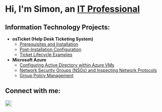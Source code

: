 <h1>Hi, I'm Simon, an <a href="https://www.linkedin.com/in/simonlieu18">IT Professional</a/h1>

<h2>Information Technology Projects:</h2>

- <b>osTicket (Help Desk Ticketing System)</b>
  - [Prerequisites and Installation](https://github.com/simonlieu18/osticket-prereqs)
  - [Post-Installation Configuration](https://github.com/simonlieu18/post-install-config)
  - [Ticket Lifecycle Examples](https://github.com/simonlieu18/ticket-lifecycle)
- <b>Microsoft Azure</b>
  - [Configuring Active Directory within Azure VMs](https://github.com/simonlieu18/configure-ad)
  - [Network Security Groups (NSGs) and Inspecting Network Protocols](https://github.com/simonlieu18/azure-network-protocols)
  - [Group Policy Management](https://github.com/simonlieu18/group-policy-management)
<h2>Connect with me:</h2>

[<img align="left" alt="Josh | LinkedIn" width="22px" src="https://upload.wikimedia.org/wikipedia/commons/8/81/LinkedIn_icon.svg" />][linkedin]

[linkedin]: https://www.linkedin.com/in/simonlieu18
